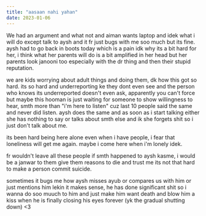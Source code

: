 ```yaml
---
title: "aasaan nahi yahan"
date: 2023-01-06
---
```


We had an argument and what not and aiman wants laptop and idek what i will do except talk to aysh and it fr just bugs with me soo much but its fine. aysh had to go back in boots today which is a pain idk why its a bit hard for her, i think what her parents will do is a bit amplified in her head but her parents look janooni too especially with the dr thing and then their stupid reputation. 

we are kids worrying about adult things and doing them, dk how this got so hard. its  so hard and underreporting ke they dont even see and the person who knows its underreported doesn't even ask, apparently you can't force but maybe this hooman is just waiting for someone to show willingness to hear, smth more than "i'm here to listen" cuz last 10 people said the same and never did listen. aysh does the same and as soon as i start talking  either she has nothing to say or talks about smth else and ik she forgets shit so i just don't talk about me. 

its been hard being here alone even when i have people, i fear that loneliness will get me again. maybe i come here when i'm lonely idek. 

fr wouldn't leave all these people if smth happened to aysh kasme, i would be a janwar to them give them reasons to die and trust me its not that hard to make a person commit suicide. 

sometimes it bugs me how aysh misses ayub or compares us with him or just mentions him lekin it makes sense, he has done significant shit so i wanna do soo muuch to him and just make him want death  and blow him a kiss when he is finally closing his eyes forever (yk the gradual shutting down) <3
